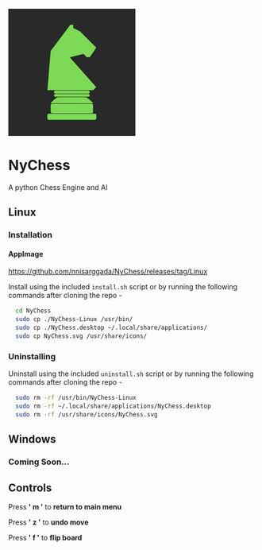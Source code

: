 
![Logo](https://raw.githubusercontent.com/nnisarggada/NyChess/main/Logo.png)


# NyChess

A python Chess Engine and AI

## Linux

### Installation

#### AppImage

https://github.com/nnisarggada/NyChess/releases/tag/Linux

Install using the included `install.sh` script or by running the following commands after cloning the repo -

```bash
  cd NyChess
  sudo cp ./NyChess-Linux /usr/bin/
  sudo cp ./NyChess.desktop ~/.local/share/applications/
  sudo cp NyChess.svg /usr/share/icons/
```

### Uninstalling

Uninstall using the included `uninstall.sh` script or by running the following commands after cloning the repo -

```bash
  sudo rm -rf /usr/bin/NyChess-Linux
  sudo rm -rf ~/.local/share/applications/NyChess.desktop
  sudo rm -rf /usr/share/icons/NyChess.svg
```

## Windows

### Coming Soon...

## Controls

Press **' m '** to **return to main menu**

Press **' z '** to **undo move**

Press **' f '** to **flip board**
